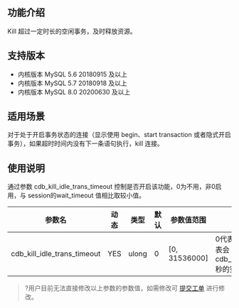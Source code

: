## 功能介绍
Kill 超过一定时长的空闲事务，及时释放资源。

## 支持版本
- 内核版本 MySQL 5.6 20180915 及以上
- 内核版本 MySQL 5.7 20180918 及以上
- 内核版本 MySQL 8.0 20200630 及以上

## 适用场景
对于处于开启事务状态的连接（显示使用 begin、start transaction 或者隐式开启事务），如果超时时间内没有下一条语句执行，kill 连接。

## 使用说明
通过参数 cdb_kill_idle_trans_timeout 控制是否开启该功能，0为不用，非0启用，与 session的wait_timeout 值相比取较小值。

| 参数名                      | 动态 | 类型  | 默认 | 参数值范围    | 说明                                                         |
| --------------------------- | ---- | ----- | ---- | ------------- | ------------------------------------------------------------ |
| cdb_kill_idle_trans_timeout | YES  | ulong | 0    | [0, 31536000] | 0代表关闭该功能，否则代表会 kill 掉 cdb_kill_idle_trans_timeout 秒的空闲事务 |

>?用户目前无法直接修改以上参数的参数值，如需修改可 [提交工单](https://console.cloud.tencent.com/workorder/category) 进行修改。
>
